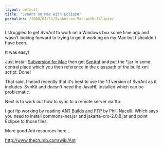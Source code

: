 ```yaml
---
layout: default
title: "SvnAnt on Mac with Eclipse"
permalink: /2008/01/11/SvnAnt-on-Mac-with-Eclipse/
---
```


<p>I struggled to get SvnAnt to work on a Windows box some time ago and wasn't looking forward to trying to get it working on my Mac but I shouldn't have been.</p>
<p>It was easy!</p>
<p>Just install <a target="_blank" href="http://downloads.open.collab.net/binaries.html">Subversion for Mac</a> then get <a target="_blank" href="http://subclipse.tigris.org/svnant.html">SvnAnt</a> and put the *.jar in some central place which you then reference in the classpath of the build.xml script. Done!</p>
<p>That said, I heard recently that it's best to use the 1.1 version of SvnAnt as it includes&nbsp; SvnKit and doesn't need the JavaHL installed which can be&nbsp; problematic.</p>
<p>Next is to work out how to sync to a remote server via ftp.</p>
<p>I got ftp working by reading <a href="http://www.phillnacelli.net/blog/index.cfm/2006/6/15/ANT-Builds-and-FTP" target="_blank">ANT Builds and FTP</a> by Phill Nacelli. Which says you need to install commons-net.jar and jakarta-oro-2.0.8.jar and point Eclipse to those files.</p>
<p>More good Ant resources here...</p>
<p><a href="http://www.thecrumb.com/wiki/Ant" target="_blank">http://www.thecrumb.com/wiki/Ant</a></p>
<p>&nbsp;</p>
